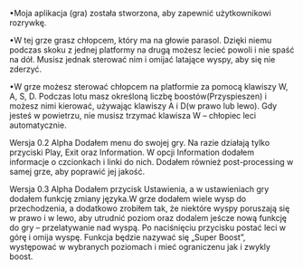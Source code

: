 •Moja aplikacja (gra) została stworzona, aby zapewnić użytkownikowi rozrywkę.

•W tej grze grasz chłopcem, który ma na głowie parasol. Dzięki niemu podczas skoku z jednej platformy na drugą możesz lecieć powoli i nie spaść na dół. Musisz jednak sterować nim i omijać latające wyspy, aby się nie zderzyć.

•W grze możesz sterować chłopcem na platformie za pomocą klawiszy W, A, S, D. Podczas lotu masz określoną liczbę boostów(Przyspieszen) i możesz nimi kierować, używając klawiszy A i D(w prawo lub lewo). Gdy jesteś w powietrzu, nie musisz trzymać klawisza W – chłopiec leci automatycznie.

Wersja 0.2 Alpha Dodałem menu do swojej gry. Na razie działają tylko przyciski Play, Exit oraz Information.
W opcji Information dodałem informacje o czcionkach i linki do nich.
Dodałem również post-processing w samej grze, aby poprawić jej jakość.

Wersja 0.3 Alpha Dodałem przycisk Ustawienia, a w ustawieniach gry dodałem funkcję zmiany języka.W grze
dodałem wiele wysp do przechodzenia, a dodatkowo zrobiłem tak, że niektóre wyspy poruszają się w prawo i w lewo, aby utrudnić poziom oraz dodalem jeścze nową funkcję do gry – przelatywanie nad wyspą. Po naciśnięciu przycisku postać leci w górę i omija wyspę. Funkcja będzie nazywać się „Super Boost”, występować w wybranych poziomach i mieć ograniczenu jak i zwykly boost.
